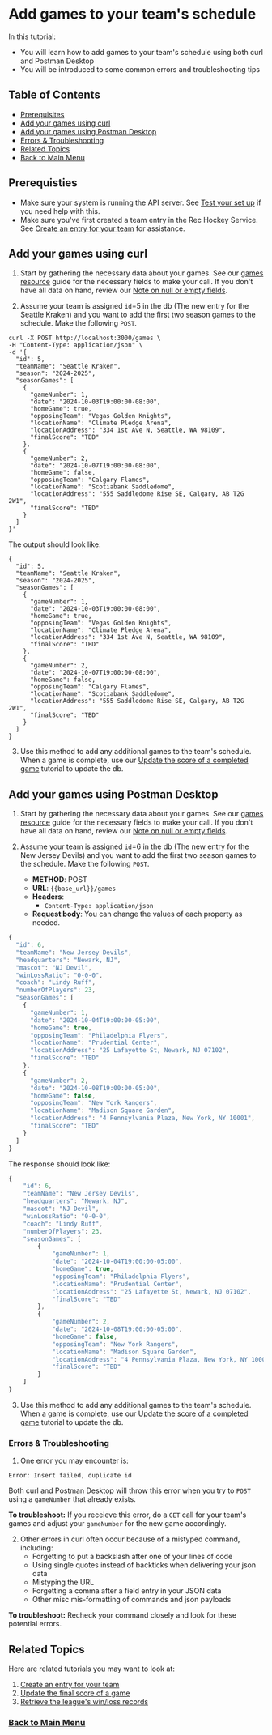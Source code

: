 # Add games to your team's schedule

In this tutorial:

- You will learn how to add games to your team's schedule using both
curl and Postman Desktop
- You will be introduced to some common errors and troubleshooting tips

## Table of Contents
- [Prerequisites](#1)
- [Add your games using curl](#2)
- [Add your games using Postman Desktop](#3)
- [Errors & Troubleshooting](#4)
- [Related Topics](#5)
- [Back to Main Menu](nav.md)

<a id="1"></a>
## Prerequisties

- Make sure your system is running the API server. See [Test your set up](test-system.md) if you need help with this.
- Make sure you've first created a team entry in the Rec Hockey Service. See [Create an entry for your team](tut-create-team.md) for assistance.

<a id="2"></a>
## Add your games using curl

1. Start by gathering the necessary data about your games. See our [games resource](res-games.md) guide for the necessary fields to make your call. If you don't have all data on hand, review our [Note on null or empty fields](tut-null-fields.md).

2. Assume your team is assigned `id`=5 in the db (The new entry for the Seattle Kraken) and you want to add the first two season games to the schedule. Make the following `POST`.

```shell
curl -X POST http://localhost:3000/games \
-H "Content-Type: application/json" \
-d '{
  "id": 5,
  "teamName": "Seattle Kraken",
  "season": "2024-2025",
  "seasonGames": [
    {
      "gameNumber": 1,
      "date": "2024-10-03T19:00:00-08:00",
      "homeGame": true,
      "opposingTeam": "Vegas Golden Knights",
      "locationName": "Climate Pledge Arena",
      "locationAddress": "334 1st Ave N, Seattle, WA 98109",
      "finalScore": "TBD"
    },
    {
      "gameNumber": 2,
      "date": "2024-10-07T19:00:00-08:00",
      "homeGame": false,
      "opposingTeam": "Calgary Flames",
      "locationName": "Scotiabank Saddledome",
      "locationAddress": "555 Saddledome Rise SE, Calgary, AB T2G 2W1",
      "finalScore": "TBD"
    }
  ]
}'
```

The output should look like:

```shell
{
  "id": 5,
  "teamName": "Seattle Kraken",
  "season": "2024-2025",
  "seasonGames": [
    {
      "gameNumber": 1,
      "date": "2024-10-03T19:00:00-08:00",
      "homeGame": true,
      "opposingTeam": "Vegas Golden Knights",
      "locationName": "Climate Pledge Arena",
      "locationAddress": "334 1st Ave N, Seattle, WA 98109",
      "finalScore": "TBD"
    },
    {
      "gameNumber": 2,
      "date": "2024-10-07T19:00:00-08:00",
      "homeGame": false,
      "opposingTeam": "Calgary Flames",
      "locationName": "Scotiabank Saddledome",
      "locationAddress": "555 Saddledome Rise SE, Calgary, AB T2G 2W1",
      "finalScore": "TBD"
    }
  ]
}
```

3. Use this method to add any additional games to the team's schedule. When a game is complete, use our [Update the score of a completed game](tut-add-score.md) tutorial to update the db.

<a id="3"></a>
## Add your games using Postman Desktop

1. Start by gathering the necessary data about your games. See our [games resource](res-games.md) guide for the necessary fields to make your call. If you don't have all data on hand, review our [Note on null or empty fields](tut-null-fields.md).

2. Assume your team is assigned `id`=6 in the db (The new entry for the New Jersey Devils) and you want to add the first two season games to the schedule. Make the following `POST`. 

    * **METHOD**: POST
    * **URL**: `{{base_url}}/games`
    * **Headers**:
        * `Content-Type: application/json`
    * **Request body**:
        You can change the values of each property as needed.

```js
{
  "id": 6,
  "teamName": "New Jersey Devils",
  "headquarters": "Newark, NJ",
  "mascot": "NJ Devil",
  "winLossRatio": "0-0-0",
  "coach": "Lindy Ruff",
  "numberOfPlayers": 23,
  "seasonGames": [
    {
      "gameNumber": 1,
      "date": "2024-10-04T19:00:00-05:00",
      "homeGame": true,
      "opposingTeam": "Philadelphia Flyers",
      "locationName": "Prudential Center",
      "locationAddress": "25 Lafayette St, Newark, NJ 07102",
      "finalScore": "TBD"
    },
    {
      "gameNumber": 2,
      "date": "2024-10-08T19:00:00-05:00",
      "homeGame": false,
      "opposingTeam": "New York Rangers",
      "locationName": "Madison Square Garden",
      "locationAddress": "4 Pennsylvania Plaza, New York, NY 10001",
      "finalScore": "TBD"
    }
  ]
}
```

The response should look like:

```js
{
    "id": 6,
    "teamName": "New Jersey Devils",
    "headquarters": "Newark, NJ",
    "mascot": "NJ Devil",
    "winLossRatio": "0-0-0",
    "coach": "Lindy Ruff",
    "numberOfPlayers": 23,
    "seasonGames": [
        {
            "gameNumber": 1,
            "date": "2024-10-04T19:00:00-05:00",
            "homeGame": true,
            "opposingTeam": "Philadelphia Flyers",
            "locationName": "Prudential Center",
            "locationAddress": "25 Lafayette St, Newark, NJ 07102",
            "finalScore": "TBD"
        },
        {
            "gameNumber": 2,
            "date": "2024-10-08T19:00:00-05:00",
            "homeGame": false,
            "opposingTeam": "New York Rangers",
            "locationName": "Madison Square Garden",
            "locationAddress": "4 Pennsylvania Plaza, New York, NY 10001",
            "finalScore": "TBD"
        }
    ]
}
```

3. Use this method to add any additional games to the team's schedule. When a game is complete, use our [Update the score of a completed game](tut-add-score.md) tutorial to update the db.

<a id="4"></a>
### Errors & Troubleshooting

1. One error you may encounter is:

```shell
Error: Insert failed, duplicate id
```
Both curl and Postman Desktop will throw this error when you try to `POST` using a  `gameNumber` that already exists. 

**To troubleshoot:** If you receieve this error, do a `GET` call for your team's games and adjust your `gameNumber` for the new game accordingly.

2. Other errors in curl often occur because of a mistyped command, including:
    - Forgetting to put a backslash after one of your lines of code
    - Using single quotes instead of backticks when delivering your json data
    - Mistyping the URL
    - Forgetting a comma after a field entry in your JSON data
    - Other misc mis-formatting of commands and json payloads

**To troubleshoot:** Recheck your command closely and look for these potential errors.


<a id="5"></a>
## Related Topics

Here are related tutorials you may want to look at:

1. [Create an entry for your team](tut-create-team.md)
2. [Update the final score of a game](tut-add-score.md)
3. [Retrieve the league's win/loss records](tut-get-wins.md)

### [Back to Main Menu](nav.md)
